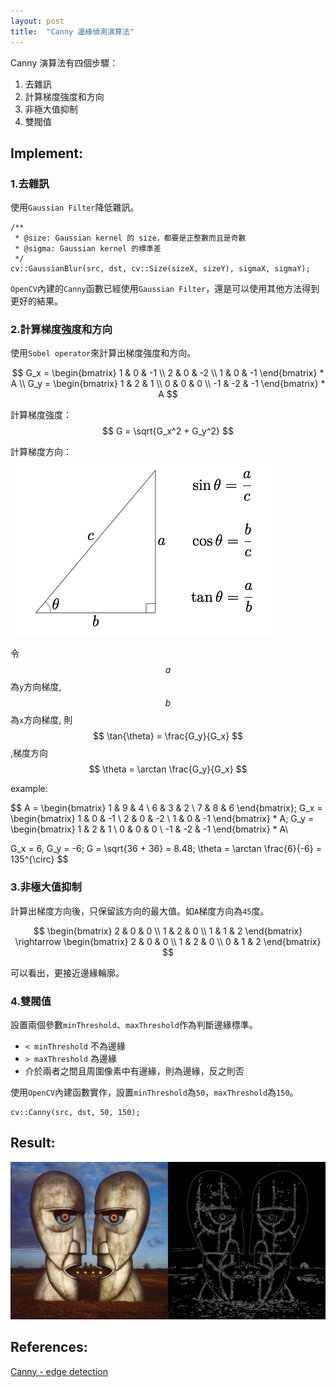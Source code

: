 ```yaml
---
layout: post
title:  "Canny 邊緣偵測演算法"
---
```


Canny 演算法有四個步驟：
1. 去雜訊
2. 計算梯度強度和方向
3. 非極大值抑制
4. 雙閥值

## Implement:

### 1.去雜訊

使用`Gaussian Filter`降低雜訊。

```c++=
/**
 * @size: Gaussian kernel 的 size，都要是正整數而且是奇數
 * @sigma: Gaussian kernel 的標準差
 */
cv::GaussianBlur(src, dst, cv::Size(sizeX, sizeY), sigmaX, sigmaY);
```
`OpenCV`內建的`Canny`函數已經使用`Gaussian Filter`，還是可以使用其他方法得到更好的結果。

### 2.計算梯度強度和方向

使用`Sobel operator`來計算出梯度強度和方向。

$$
G_x = \begin{bmatrix} 1 & 0 & -1 \\ 2 & 0 & -2 \\ 1 & 0 & -1 \end{bmatrix} * A \\
G_y = \begin{bmatrix} 1 & 2 & 1 \\ 0 & 0 & 0 \\ -1 & -2 & -1 \end{bmatrix} * A
$$

計算梯度強度：$$ G = \sqrt{G_x^2 + G_y^2} $$

計算梯度方向：
<img src="/assets/images/2021-02-08-canny/tri.png">

令 $$ a $$ 為`y`方向梯度, $$ b $$ 為`x`方向梯度, 則
$$ \tan{\theta} = \frac{G_y}{G_x} $$,梯度方向 $$ \theta = \arctan \frac{G_y}{G_x} $$

example:

$$
A = \begin{bmatrix} 1 & 9 & 4 \\ 6 & 3 & 2 \\ 7 & 8 & 6 \end{bmatrix};
G_x = \begin{bmatrix} 1 & 0 & -1 \\ 2 & 0 & -2 \\ 1 & 0 & -1 \end{bmatrix} * A;
G_y = \begin{bmatrix} 1 & 2 & 1 \\ 0 & 0 & 0 \\ -1 & -2 & -1 \end{bmatrix} * A\\

G_x = 6, G_y = -6;
G = \sqrt{36 + 36} = 8.48;
\theta = \arctan \frac{6}{-6} = 135^{\circ}
$$

### 3.非極大值抑制

計算出梯度方向後，只保留該方向的最大值。如`A`梯度方向為`45`度。

$$
\begin{bmatrix} 2 & 0 & 0 \\ 1 & 2 & 0 \\ 1 & 1 & 2 \end{bmatrix} \rightarrow
\begin{bmatrix} 2 & 0 & 0 \\ 1 & 2 & 0 \\ 0 & 1 & 2 \end{bmatrix}
$$

可以看出，更接近邊緣輪廓。

### 4.雙閥值
設置兩個參數`minThreshold`、`maxThreshold`作為判斷邊緣標準。

- `< minThreshold` 不為邊緣  
- `> maxThreshold` 為邊緣
- 介於兩者之間且周圍像素中有邊緣，則為邊緣，反之則否

使用`OpenCV`內建函數實作，設置`minThreshold`為`50`，`maxThreshold`為`150`。
```c++=
cv::Canny(src, dst, 50, 150);
```

## Result:

<img src="/assets/images/2021-02-08-canny/result1.png" width="1300">

## References:

[Canny - edge detection](https://www.youtube.com/watch?v=PtSgA19sC5g&feature=emb_imp_woyt)
